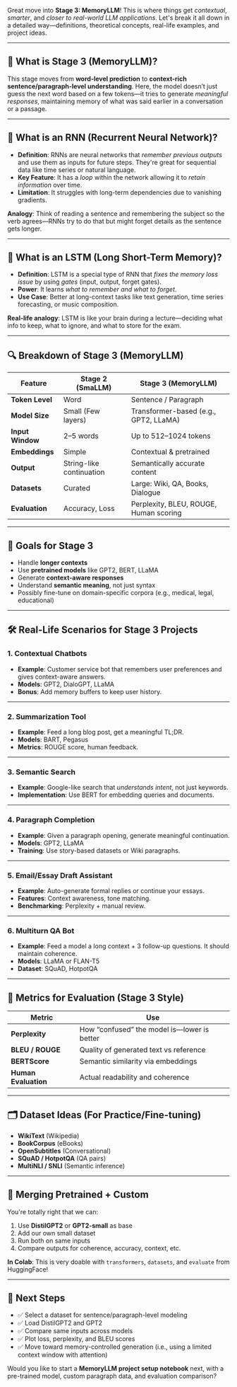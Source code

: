 Great move into **Stage 3: MemoryLLM**! This is where things get *contextual*, *smarter*, and *closer to real-world LLM applications*. Let's break it all down in a detailed way—definitions, theoretical concepts, real-life examples, and project ideas.

---

## 🧠 **What is Stage 3 (MemoryLLM)?**

This stage moves from **word-level prediction** to **context-rich sentence/paragraph-level understanding**. Here, the model doesn’t just guess the next word based on a few tokens—it tries to generate *meaningful responses*, maintaining memory of what was said earlier in a conversation or a passage.

---

## 🔁 What is an RNN (Recurrent Neural Network)?

- **Definition**: RNNs are neural networks that *remember previous outputs* and use them as inputs for future steps. They're great for sequential data like time series or natural language.
- **Key Feature**: It has a *loop* within the network allowing it to *retain information* over time.
- **Limitation**: It struggles with long-term dependencies due to vanishing gradients.

**Analogy**: Think of reading a sentence and remembering the subject so the verb agrees—RNNs try to do that but might forget details as the sentence gets longer.

---

## 🔄 What is an LSTM (Long Short-Term Memory)?

- **Definition**: LSTM is a special type of RNN that *fixes the memory loss issue* by using *gates* (input, output, forget gates).
- **Power**: It learns *what to remember and what to forget*.
- **Use Case**: Better at long-context tasks like text generation, time series forecasting, or music composition.

**Real-life analogy**: LSTM is like your brain during a lecture—deciding what info to keep, what to ignore, and what to store for the exam.

---

## 🔍 Breakdown of Stage 3 (MemoryLLM)

| Feature | Stage 2 (SmaLLM) | Stage 3 (MemoryLLM) |
|--------|------------------|----------------------|
| **Token Level** | Word | Sentence / Paragraph |
| **Model Size** | Small (Few layers) | Transformer-based (e.g., GPT2, LLaMA) |
| **Input Window** | 2–5 words | Up to 512–1024 tokens |
| **Embeddings** | Simple | Contextual & pretrained |
| **Output** | String-like continuation | Semantically accurate content |
| **Datasets** | Curated | Large: Wiki, QA, Books, Dialogue |
| **Evaluation** | Accuracy, Loss | Perplexity, BLEU, ROUGE, Human scoring |

---

## 🎯 Goals for Stage 3

- Handle **longer contexts**
- Use **pretrained models** like GPT2, BERT, LLaMA
- Generate **context-aware responses**
- Understand **semantic meaning**, not just syntax
- Possibly fine-tune on domain-specific corpora (e.g., medical, legal, educational)

---

## 🛠️ Real-Life Scenarios for Stage 3 Projects

### 1. **Contextual Chatbots**
- **Example**: Customer service bot that remembers user preferences and gives context-aware answers.
- **Models**: GPT2, DialoGPT, LLaMA
- **Bonus**: Add memory buffers to keep user history.

---

### 2. **Summarization Tool**
- **Example**: Feed a long blog post, get a meaningful TL;DR.
- **Models**: BART, Pegasus
- **Metrics**: ROUGE score, human feedback.

---

### 3. **Semantic Search**
- **Example**: Google-like search that *understands intent*, not just keywords.
- **Implementation**: Use BERT for embedding queries and documents.

---

### 4. **Paragraph Completion**
- **Example**: Given a paragraph opening, generate meaningful continuation.
- **Models**: GPT2, LLaMA
- **Training**: Use story-based datasets or Wiki paragraphs.

---

### 5. **Email/Essay Draft Assistant**
- **Example**: Auto-generate formal replies or continue your essays.
- **Features**: Context awareness, tone matching.
- **Benchmarking**: Perplexity + manual review.

---

### 6. **Multiturn QA Bot**
- **Example**: Feed a model a long context + 3 follow-up questions. It should maintain coherence.
- **Models**: LLaMA or FLAN-T5
- **Dataset**: SQuAD, HotpotQA

---

## 🧪 Metrics for Evaluation (Stage 3 Style)

| Metric | Use |
|--------|-----|
| **Perplexity** | How “confused” the model is—lower is better |
| **BLEU / ROUGE** | Quality of generated text vs reference |
| **BERTScore** | Semantic similarity via embeddings |
| **Human Evaluation** | Actual readability and coherence |

---

## 🗂️ Dataset Ideas (For Practice/Fine-tuning)

- **WikiText** (Wikipedia)
- **BookCorpus** (eBooks)
- **OpenSubtitles** (Conversational)
- **SQuAD / HotpotQA** (QA pairs)
- **MultiNLI / SNLI** (Semantic inference)

---

## 🤝 Merging Pretrained + Custom

You're totally right that we can:

1. Use **DistilGPT2** or **GPT2-small** as base
2. Add our own small dataset
3. Run both on same inputs
4. Compare outputs for coherence, accuracy, context, etc.

**In Colab**: This is very doable with `transformers`, `datasets`, and `evaluate` from HuggingFace!

---

## 🧠 Next Steps

- ✅ Select a dataset for sentence/paragraph-level modeling
- ✅ Load DistilGPT2 and GPT2
- ✅ Compare same inputs across models
- ✅ Plot loss, perplexity, and BLEU scores
- ✅ Move toward memory-controlled generation (i.e., using a limited context window with attention)

Would you like to start a **MemoryLLM project setup notebook** next, with a pre-trained model, custom paragraph data, and evaluation comparison?
